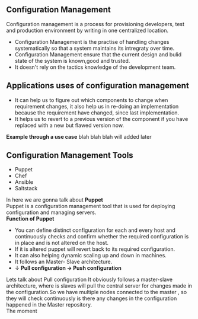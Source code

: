## Configuration Management
Configuration management is a process for provisioning developers, test and production environment by writing in one centralized location.</br>

 - Configuration Management is the practise of handling changes systematically so that a system maintains its intregraty over time.
 -  Configuration Management  ensure that the current design and bulid state of the system is known,good and trusted.
 - It doesn't rely on the tactics knowledge of the development team.

## Applications uses of configuration management

 - It can help us to figure out which components to change when requirement changes, it also help us in re-doing an implementation because the requirement have changed, since last implementation.
 - It helps us to revert to a previous version of the component if you have replaced with a new but flawed version now.
 
 **Example through a use case** 
blah blah blah will added later</br>
## Configuration Management Tools
 - Puppet
 - Chef
 - Ansible
 - Saltstack
 
In here we are gonna talk about **Puppet** </br>
Puppet is a configuration management tool that is used for deploying configuration and managing servers. </br>
**Function of Puppet**
 - You can define distinct configuration for each and every host and continuously checks and confirm whether the required configuration is in place and is not altered on the host.
 - If it is altered puppet will revert back to its required configuration.
 - It can also helping dynamic scaling up and down in machines.
 - It follows an Master- Slave architecture.
 -   &darr;
    **Pull configuration &rarr; Push configuration**
  <p>Lets talk about Pull configuration 
 It obviously follows a master-slave architecture, where is slaves will pull the central server for changes made in the configuration.So we have multiple nodes connected to the master , so they will check continuously is there any changes in the configuration happened in the Master repository. </br>
The moment
 

